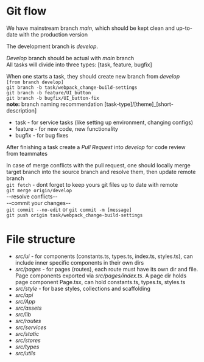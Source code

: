 # Git flow

We have mainstream branch _main_, which should be kept clean and up-to-date
with the production version

The development branch is _develop_.

_Develop_ branch should be actual with _main_ branch  
All tasks will divide into three types: [task, feature, bugfix]

When one starts a task, they should create new branch from _develop_  
`[from branch develop]`  
`git branch -b task/webpack_change-build-settings`  
`git branch -b feature/UI_button`  
`git branch -b bugfix/UI_button-fix`  
**note:** branch naming recommendation [task-type]/[theme]\_[short-description]

- task - for service tasks (like setting up environment, changing configs)
- feature - for new code, new functionality
- bugfix - for bug fixes

After finishing a task create a _Pull Request_ into _develop_ for code review from teammates

In case of merge conflicts with the pull request, one should locally merge target
branch into the source branch and resolve them, then update remote branch  
`git fetch` - dont forget to keep yours git files up to date with remote  
`git merge origin/develop`  
--resolve conflicts--  
--commit your changes--  
`git commit --no-edit` or `git commit -m [message]`  
`git push origin task/webpack_change-build-settings`

# File structure

- _src/ui_ - for components (constants.ts, types.ts, index.ts, styles.ts),
  can include inner specific components in their own dirs
- _src/pages_ - for pages (routes), each route must have its own dir and file.
  Page components exported via _src/pages/index.ts_. A page dir holds page
  component Page.tsx, can hold constants.ts, types.ts, styles.ts
- _src/style_ - for base styles, collections and scaffolding
- _src/api_
- _src/App_
- _src/assets_
- _src/lib_
- _src/routes_
- _src/services_
- _src/static_
- _src/stores_
- _src/types_
- _src/utils_
